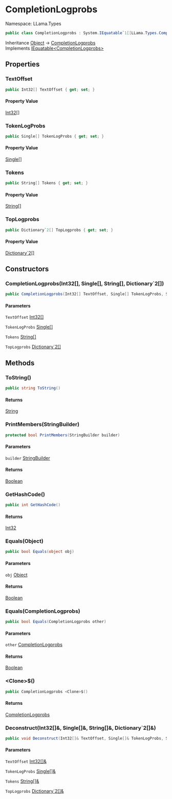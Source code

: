 # CompletionLogprobs

Namespace: LLama.Types

```csharp
public class CompletionLogprobs : System.IEquatable`1[[LLama.Types.CompletionLogprobs, LLamaSharp, Version=0.2.0.0, Culture=neutral, PublicKeyToken=null]]
```

Inheritance [Object](https://docs.microsoft.com/en-us/dotnet/api/system.object) → [CompletionLogprobs](./llama.types.completionlogprobs.md)<br>
Implements [IEquatable&lt;CompletionLogprobs&gt;](https://docs.microsoft.com/en-us/dotnet/api/system.iequatable-1)

## Properties

### **TextOffset**

```csharp
public Int32[] TextOffset { get; set; }
```

#### Property Value

[Int32[]](https://docs.microsoft.com/en-us/dotnet/api/system.int32)<br>

### **TokenLogProbs**

```csharp
public Single[] TokenLogProbs { get; set; }
```

#### Property Value

[Single[]](https://docs.microsoft.com/en-us/dotnet/api/system.single)<br>

### **Tokens**

```csharp
public String[] Tokens { get; set; }
```

#### Property Value

[String[]](https://docs.microsoft.com/en-us/dotnet/api/system.string)<br>

### **TopLogprobs**

```csharp
public Dictionary`2[] TopLogprobs { get; set; }
```

#### Property Value

[Dictionary`2[]](https://docs.microsoft.com/en-us/dotnet/api/system.collections.generic.dictionary-2)<br>

## Constructors

### **CompletionLogprobs(Int32[], Single[], String[], Dictionary`2[])**

```csharp
public CompletionLogprobs(Int32[] TextOffset, Single[] TokenLogProbs, String[] Tokens, Dictionary`2[] TopLogprobs)
```

#### Parameters

`TextOffset` [Int32[]](https://docs.microsoft.com/en-us/dotnet/api/system.int32)<br>

`TokenLogProbs` [Single[]](https://docs.microsoft.com/en-us/dotnet/api/system.single)<br>

`Tokens` [String[]](https://docs.microsoft.com/en-us/dotnet/api/system.string)<br>

`TopLogprobs` [Dictionary`2[]](https://docs.microsoft.com/en-us/dotnet/api/system.collections.generic.dictionary-2)<br>

## Methods

### **ToString()**

```csharp
public string ToString()
```

#### Returns

[String](https://docs.microsoft.com/en-us/dotnet/api/system.string)<br>

### **PrintMembers(StringBuilder)**

```csharp
protected bool PrintMembers(StringBuilder builder)
```

#### Parameters

`builder` [StringBuilder](https://docs.microsoft.com/en-us/dotnet/api/system.text.stringbuilder)<br>

#### Returns

[Boolean](https://docs.microsoft.com/en-us/dotnet/api/system.boolean)<br>

### **GetHashCode()**

```csharp
public int GetHashCode()
```

#### Returns

[Int32](https://docs.microsoft.com/en-us/dotnet/api/system.int32)<br>

### **Equals(Object)**

```csharp
public bool Equals(object obj)
```

#### Parameters

`obj` [Object](https://docs.microsoft.com/en-us/dotnet/api/system.object)<br>

#### Returns

[Boolean](https://docs.microsoft.com/en-us/dotnet/api/system.boolean)<br>

### **Equals(CompletionLogprobs)**

```csharp
public bool Equals(CompletionLogprobs other)
```

#### Parameters

`other` [CompletionLogprobs](./llama.types.completionlogprobs.md)<br>

#### Returns

[Boolean](https://docs.microsoft.com/en-us/dotnet/api/system.boolean)<br>

### **&lt;Clone&gt;$()**

```csharp
public CompletionLogprobs <Clone>$()
```

#### Returns

[CompletionLogprobs](./llama.types.completionlogprobs.md)<br>

### **Deconstruct(Int32[]&, Single[]&, String[]&, Dictionary`2[]&)**

```csharp
public void Deconstruct(Int32[]& TextOffset, Single[]& TokenLogProbs, String[]& Tokens, Dictionary`2[]& TopLogprobs)
```

#### Parameters

`TextOffset` [Int32[]&](https://docs.microsoft.com/en-us/dotnet/api/system.int32&)<br>

`TokenLogProbs` [Single[]&](https://docs.microsoft.com/en-us/dotnet/api/system.single&)<br>

`Tokens` [String[]&](https://docs.microsoft.com/en-us/dotnet/api/system.string&)<br>

`TopLogprobs` [Dictionary`2[]&](https://docs.microsoft.com/en-us/dotnet/api/system.collections.generic.dictionary-2&)<br>

